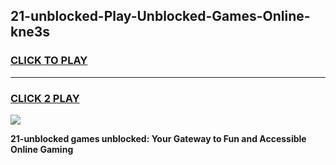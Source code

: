 
## 21-unblocked-Play-Unblocked-Games-Online-kne3s
<h3>
<a href="https://premium76.site?title=21-unblocked&ref=25A">CLICK TO PLAY</a></h3>
<hr>

<h3>
<a href="https://premium76.site?title=21-unblocked&ref=25A">CLICK 2 PLAY</a>
  
</h3>

<a href="https://premium76.site?title=21-unblocked&ref=25A"><img src="https://clearcache.store/games.png"></a>


**21-unblocked games unblocked: Your Gateway to Fun and Accessible Online Gaming**
